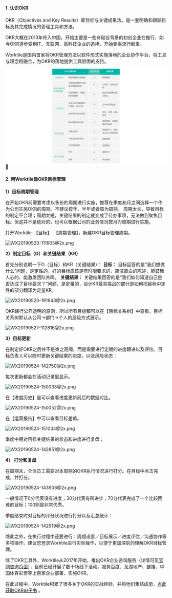 #### 1. 认识OKR

OKR（Objectives and Key Results）即目标与关键成果法，是一套明确和跟踪目标及其完成情况的管理工具和方法。

OKR大概在2013年传入中国，开始主要是一些有硅谷背景的初创企业在推行，如今OKR逐步受到IT、互联网、高科技企业的追捧，开始变得流行起来。

Worktile是国内首家将OKR管理方法以软件形式实施落地的企业协作平台，将工具与理念相融合，为OKR的落地提供工具层面的支持。

![](/assets/OKR-in-Worktile.png)

####  2. 用Worktile做OKR目标管理

**1）目标周期管理** 

在开始OKR前需要考虑以多长的周期进行实施，推荐在季度和月之间选择一个作为公司实施OKR的周期。不建议按年、半年或者周为周期。
周期太长，导致目标的制定不合理；周期太短，关键结果的制定就变成了待办事项，无法做到聚焦目标。但这并不是绝对的，也可以根据公司的业务情况按月为周期进行实施。

打开Worktile-【目标】-【周期管理】，新建OKR目标管理周期。

![WX20190523-111905@2x.png](https://wt-box.worktile.com/public/3a91f2a0-80b0-4bea-a886-deb09ea04d29)

**2）制定目标（O）和关键结果（KR）** 

首先分别说明一下O（目标）和KR（关键结果）：
 **目标：** 目标回答的是“我们想做什么”问题，是定性的，好的目标应该是有时限要求的，简洁直白的陈述，能鼓舞人心的、能激发团队共鸣。
 **关键结果：** 关键结果回答的是“我们如何知道自己是否达成了目标要求？”问题，是定量的，设计KR最具挑战的部分是如何把目标中定性的部分翻译为定量KR。

![WX20190523-191943@2x.png](https://wt-box.worktile.com/public/b7a79e9d-49b0-416d-a94b-787cb5279a7d)

OKR践行公开透明的原则，所以所有目标都可以在【目标关系树】中查看，目标关系树默认从公司→部门→个人的层级方式展示。

![WX20190527-112816@2x.png](https://wt-box.worktile.com/public/b3002b98-baa6-48e1-95e4-159f02564906)

**3）目标更新** 

在制定好OKR之后并不是束之高阁，而是需要进行定期的进度跟进以及评估。目标负责人可以随时更新关键结果的进度，以及风险状态：

![WX20190524-142750@2x.png](https://wt-box.worktile.com/public/8df96011-be6f-40b2-b935-fd9d7f1d4825)

每次更新都会在活动记录里显示。

![WX20190524-150033@2x.png](https://wt-box.worktile.com/public/7f426efa-5760-4115-81f1-02ff47408349)

在【进度历史】里可以查看进度更新前后的数据对比。

![WX20190524-150052@2x.png](https://wt-box.worktile.com/public/66cf1aaf-ba8f-4345-b2a4-c8a07a846e0d)

在【运营报告】中可以查看目标差值。

![WX20190524-151034@2x.png](https://wt-box.worktile.com/public/ee30e275-58a9-4af7-b282-def7f5c0a8bb)

季度中期对目标关键结果的状态和进度进行复盘：

![WX20190524-142851@2x.png](https://wt-box.worktile.com/public/ddf6814b-4ec8-436f-9597-f7f25539ebbc)


  **4） 打分和复盘** 

在周期末，全体员工需要对本周期的OKR执行情况进行打分。在目标中点击完成，并打分。

![WX20190524-143906@2x.png](https://wt-box.worktile.com/public/328e7a3d-b086-4f19-afe7-5fd033e1f70e)

一般情况下0分代表没有进度；30分代表有所进步；70分代表完成了一个比较困难的目标；100则是非常优秀。

季度结束时对目标的评分状况进行打分以及汇总统计：

![WX20190524-142919@2x.png](https://wt-box.worktile.com/public/3113f728-31f8-4bbe-8615-3b91bb150fb5)


除此之外，在执行过程中还要进行：周期设置／目标展示／进度评估／沟通协作等多项操作。建议您登录Worktile进行实际操作，以便于更加深刻的理解OKR目标管理。

除了OKR工具外，Worktile从2017年开始，推出OKR企业咨询服务（详情可见[官网咨询页面](https://worktile.com/consulting)），目前已经开展了数十场线下活动，服务百度、龙湖地产、链接、中国体育彩票等上百家企业部署、实施OKR。

在此过程中，Worktile积累了很多关于OKR的实战经验，并将他们集结成册，[点此获取OKR电子书](https://worktile.mikecrm.com/v0wHzf7) 。